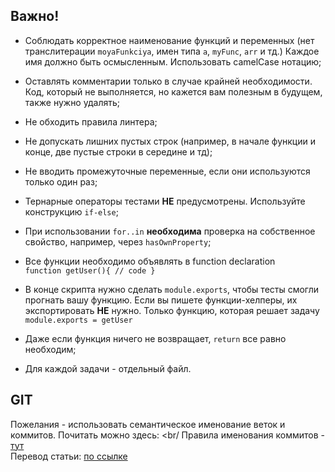 ## Важно!

- Соблюдать корректное наименование функций и переменных (нет транслитерации `moyaFunkciya`, имен типа `a`, `myFunc`, `arr` и тд.)
Каждое имя должно быть осмысленным. Использовать camelCase нотацию;

- Оставлять комментарии только в случае крайней необходимости. Код, который не выполняется, но кажется вам полезным в будущем, также нужно удалять;

- Не обходить правила линтера;

- Не допускать лишних пустых строк (например, в начале функции и конце, две пустые строки в середине и тд);

- Не вводить промежуточные переменные, если они используются только один раз;

- Тернарные операторы тестами **НЕ** предусмотрены. Используйте конструкцию `if-else`;

- При использовании `for..in` **необходима** проверка на собственное свойство, например, через `hasOwnProperty`; 

- Все функции необходимо объявлять в function declaration <br>
`
function getUser(){
  // code
}
`

- В конце скрипта нужно сделать `module.exports`, чтобы тесты смогли прогнать вашу функцию. Если вы пишете функции-хелперы, 
их экспортировать **НЕ** нужно. Только функцию, которая решает задачу<br>
`module.exports = getUser`

- Даже если функция ничего не возвращает, `return` все равно необходим;

- Для каждой задачи - отдельный файл.

## GIT

Пожелания - использовать семантическое именование веток и коммитов. Почитать можно здесь: <br/
Правила именования коммитов - [тут](https://chris.beams.io/posts/git-commit/)<br>
Перевод статьи: [по ссылке](https://habr.com/ru/post/416887/)
